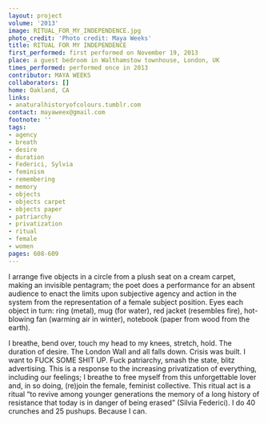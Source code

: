```yaml
---
layout: project
volume: '2013'
image: RITUAL_FOR_MY_INDEPENDENCE.jpg
photo_credit: 'Photo credit: Maya Weeks'
title: RITUAL FOR MY INDEPENDENCE
first_performed: first performed on November 19, 2013
place: a guest bedroom in Walthamstow townhouse, London, UK
times_performed: performed once in 2013
contributor: MAYA WEEKS
collaborators: []
home: Oakland, CA
links:
- anaturalhistoryofcolours.tumblr.com
contact: mayaweex@gmail.com
footnote: ''
tags:
- agency
- breath
- desire
- duration
- Federici, Sylvia
- feminism
- remembering
- memory
- objects
- objects carpet
- objects paper
- patriarchy
- privatization
- ritual
- female
- women
pages: 608-609
---
```


I arrange five objects in a circle from a plush seat on a cream carpet, making an invisible pentagram; the poet does a performance for an absent audience to enact the limits upon subjective agency and action in the system from the representation of a female subject position. Eyes each object in turn: ring (metal), mug (for water), red jacket (resembles fire), hot-blowing fan (warming air in winter), notebook (paper from wood from the earth).

I breathe, bend over, touch my head to my knees, stretch, hold. The duration of desire. The London Wall and all falls down. Crisis was built. I want to FUCK SOME SHIT UP. Fuck patriarchy, smash the state, blitz advertising. This is a response to the increasing privatization of everything, including our feelings; I breathe to free myself from this unforgettable lover and, in so doing, (re)join the female, feminist collective. This ritual act is a ritual “to revive among younger generations the memory of a long history of resistance that today is in danger of being erased” (Silvia Federici). I do 40 crunches and 25 pushups. Because I can.

